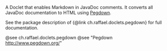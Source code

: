 A Doclet that enables Markdown in JavaDoc comments. It converts all JavaDoc
documentation to HTML using [Pegdown](http://www.pegdown.org).

See the package description of {@link ch.raffael.doclets.pegdown} for full documentation.

@see ch.raffael.doclets.pegdown
@see "Pegdown <http://www.pegdown.org/>"
